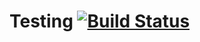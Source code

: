 # Testing [![Build Status](http://jenkins.yeetbox.org:8080/buildStatus/icon?job=test+01%2Fmain)](http://jenkins.yeetbox.org:8080/job/test%2001/job/main/)